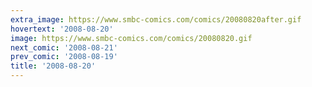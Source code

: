 ```yaml
---
extra_image: https://www.smbc-comics.com/comics/20080820after.gif
hovertext: '2008-08-20'
image: https://www.smbc-comics.com/comics/20080820.gif
next_comic: '2008-08-21'
prev_comic: '2008-08-19'
title: '2008-08-20'
---
```


